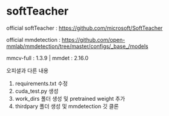 # softTeacher
official softTeacher : https://github.com/microsoft/SoftTeacher

official mmdetection : https://github.com/open-mmlab/mmdetection/tree/master/configs/_base_/models


mmcv-full : 1.3.9 | mmdet : 2.16.0

오피셜과 다른 내용

1. requirements.txt  수정
2. cuda_test.py 생성
3. work_dirs 폴더 생성 및 pretrained weight 추가
4. thirdpary 폴더 생성 및 mmdetection 깃 클론
